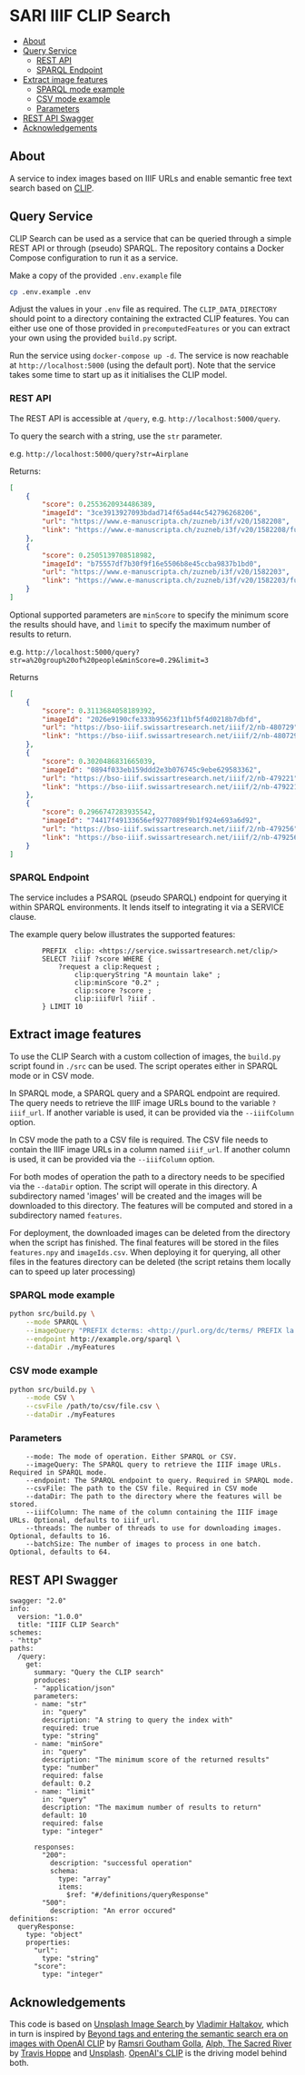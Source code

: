 # SARI IIIF CLIP Search

  * [About](#about)
  * [Query Service](#query-service)
    + [REST API](#rest-api)
    + [SPARQL Endpoint](#sparql-endpoint)
  * [Extract image features](#extract-image-features)
    + [SPARQL mode example](#sparql-mode-example)
    + [CSV mode example](#csv-mode-example)
    + [Parameters](#parameters)
  * [REST API Swagger](#rest-api-swagger)
  * [Acknowledgements](#acknowledgements)

## About

A service to index images based on IIIF URLs and enable semantic free text search based on [CLIP](https://github.com/openai/CLIP).

## Query Service

CLIP Search can be used as a service that can be queried through a simple REST API or through (pseudo) SPARQL.
The repository contains a Docker Compose configuration to run it as a service.

Make a copy of the provided `.env.example` file

```bash
cp .env.example .env
```

Adjust the values in your `.env` file as required. The `CLIP_DATA_DIRECTORY` should point to a directory containing the extracted CLIP features. You can either use one of those provided in `precomputedFeatures` or you can extract your own using the provided `build.py` script.

Run the service using `docker-compose up -d`. The service is now reachable at `http://localhost:5000` (using the default port). Note that the service takes some time to start up as it initialises the CLIP model.

### REST API

The REST API is accessible at `/query`, e.g. `http://localhost:5000/query`. 

To query the search with a string, use the `str` parameter.

e.g. `http://localhost:5000/query?str=Airplane`

Returns:
```json
[
    {
        "score": 0.2553620934486389,
        "imageId": "3ce3913927093bdad714f65ad44c542796268206",
        "url": "https://www.e-manuscripta.ch/zuzneb/i3f/v20/1582208",
        "link": "https://www.e-manuscripta.ch/zuzneb/i3f/v20/1582208/full/1000,/0/default.jpg"
    },
    {
        "score": 0.2505139708518982,
        "imageId": "b75557df7b30f9f16e5506b8e45ccba9837b1bd0",
        "url": "https://www.e-manuscripta.ch/zuzneb/i3f/v20/1582203",
        "link": "https://www.e-manuscripta.ch/zuzneb/i3f/v20/1582203/full/1000,/0/default.jpg"
    }
]
```

Optional supported parameters are `minScore` to specify the minimum score the results should have, and `limit` to specify the maximum number of results to return.

e.g. `http://localhost:5000/query?str=a%20group%20of%20people&minScore=0.29&limit=3`

Returns
```json
[
    {
        "score": 0.3113684058189392,
        "imageId": "2026e9190cfe333b95623f11bf5f4d0218b7dbfd",
        "url": "https://bso-iiif.swissartresearch.net/iiif/2/nb-480729",
        "link": "https://bso-iiif.swissartresearch.net/iiif/2/nb-480729/full/1000,/0/default.jpg"
    },
    {
        "score": 0.3020486831665039,
        "imageId": "0894f033eb159ddd2e3b076745c9ebe629583362",
        "url": "https://bso-iiif.swissartresearch.net/iiif/2/nb-479221",
        "link": "https://bso-iiif.swissartresearch.net/iiif/2/nb-479221/full/1000,/0/default.jpg"
    },
    {
        "score": 0.2966747283935542,
        "imageId": "74417f49133656ef9277089f9b1f924e693a6d92",
        "url": "https://bso-iiif.swissartresearch.net/iiif/2/nb-479256",
        "link": "https://bso-iiif.swissartresearch.net/iiif/2/nb-479256/full/1000,/0/default.jpg"
    }
]
```

### SPARQL Endpoint

The service includes a PSARQL (pseudo SPARQL) endpoint for querying it within SPARQL environments. It lends itself to integrating it via a SERVICE clause.

The example query below illustrates the supported features:

```SPARQL
        PREFIX  clip: <https://service.swissartresearch.net/clip/>
        SELECT ?iiif ?score WHERE { 
            ?request a clip:Request ;
                clip:queryString "A mountain lake" ;
                clip:minScore "0.2" ;
                clip:score ?score ;
                clip:iiifUrl ?iiif .
        } LIMIT 10
```
## Extract image features

To use the CLIP Search with a custom collection of images, the `build.py` script found in `./src` can be used.
The script operates either in SPARQL mode or in CSV mode.

In SPARQL mode, a SPARQL query and a SPARQL endpoint are required. The query needs to retrieve the IIIF image URLs 
bound to the variable `?iiif_url`. If another variable is used, it can be provided via the `--iiifColumn` option.

In CSV mode the path to a CSV file is required. The CSV file needs to contain the IIIF image URLs in a column named `iiif_url`.
If another column is used, it can be provided via the `--iiifColumn` option.

For both modes of operation the path to a directory needs to be specified via the `--dataDir` option. The script will operate in
this directory. A subdirectory named 'images' will be created and the images will be downloaded to this directory. The
features will be computed and stored in a subdirectory named `features`.


For deployment, the downloaded images can be deleted from the directory when the script has finished. 
The final features will be stored in the files `features.npy` and `imageIds.csv`. When deploying it for querying, all other files in the features
directory can be deleted (the script retains them locally can to speed up later processing)

### SPARQL mode example

```bash
python src/build.py \
    --mode SPARQL \
    --imageQuery "PREFIX dcterms: <http://purl.org/dc/terms/ PREFIX la: <https://linked.art/ns/terms/> SELECT ?iiif_url WHERE { ?service a la:DigitalService ; dcterms:conformsTo <http://iiif.io/api/image> ; la:access_point ?iiif_url .}  ORDER BY ?iiif_url LIMIT 100" \
    --endpoint http://example.org/sparql \
    --dataDir ./myFeatures
```

### CSV mode example

```bash
python src/build.py \
    --mode CSV \
    --csvFile /path/to/csv/file.csv \
    --dataDir ./myFeatures
```

### Parameters

```
    --mode: The mode of operation. Either SPARQL or CSV.
    --imageQuery: The SPARQL query to retrieve the IIIF image URLs. Required in SPARQL mode.
    --endpoint: The SPARQL endpoint to query. Required in SPARQL mode.
    --csvFile: The path to the CSV file. Required in CSV mode
    --dataDir: The path to the directory where the features will be stored.
    --iiifColumn: The name of the column containing the IIIF image URLs. Optional, defaults to iiif_url.
    --threads: The number of threads to use for downloading images. Optional, defaults to 16.
    --batchSize: The number of images to process in one batch. Optional, defaults to 64.
```

## REST API Swagger

```swagger
swagger: "2.0"
info:
  version: "1.0.0"
  title: "IIIF CLIP Search"
schemes:
- "http"
paths:
  /query:
    get:
      summary: "Query the CLIP search"
      produces:
      - "application/json"
      parameters:
      - name: "str"
        in: "query"
        description: "A string to query the index with"
        required: true
        type: "string"
      - name: "minSore"
        in: "query"
        description: "The minimum score of the returned results"
        type: "number"
        required: false
        default: 0.2
      - name: "limit"
        in: "query"
        description: "The maximum number of results to return"
        default: 10
        required: false
        type: "integer"
        
      responses:
        "200":
          description: "successful operation"
          schema:
            type: "array"
            items:
              $ref: "#/definitions/queryResponse"
        "500":
          description: "An error occured"
definitions:
  queryResponse:
    type: "object"
    properties:
      "url":
        type: "string"
      "score":
        type: "integer"
```

## Acknowledgements

This code is based on [Unsplash Image Search
](https://github.com/haltakov/natural-language-image-search) by [Vladimir Haltakov](https://github.com/haltakov), which in turn is inspired by [Beyond tags and entering the semantic search era on images with OpenAI CLIP](https://towardsdatascience.com/beyond-tags-and-entering-the-semantic-search-era-on-images-with-openai-clip-1f7d629a9978) by [Ramsri Goutham Golla](https://twitter.com/ramsri_goutham), [Alph, The Sacred River](https://github.com/thoppe/alph-the-sacred-river) by [Travis Hoppe](https://twitter.com/metasemantic) and [Unsplash](https://unsplash.com/). [OpenAI's CLIP](https://github.com/openai/CLIP) is the driving model behind both.
